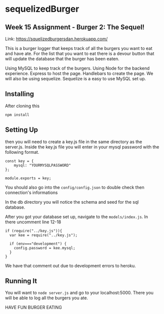 # sequelizedBurger

## Week 15 Assignment - Burger 2: The Sequel!

Link: https://squelizedburgersdan.herokuapp.com/

This is a burger logger that keeps track of all the burgers you want to eat and have ate. For the list that you want to eat there is a devour button that will update the database that the burger has been eaten.

Using MySQL to keep track of the burgers. Using Node for the backend experience. Express to host the page. Handlebars to create the page. We will also be using sequelize. Sequelize is a easy to use MySQL set up.


## Installing

After cloning this

```
npm install
```

## Setting Up

then you will need to create a key.js file in the same directory as the server.js. Inside the key.js file you will enter in your mysql password with the following format.

```
const key = {
	mysql: "YOURMYSQLPASSWORD"
};

module.exports = key;
```

You should also go into the ```config/config.json``` to double check then connection's informations

In the db directory you will notice the schema and seed for the sql database.

After you got your database set up, navigate to the ```models/index.js```. In there uncomment line 12-18

```
if (require("../key.js")){
  var kee = require("../key.js");

  if (env==="development") {
    config.password = kee.mysql;
  }
}
```

We have that comment out due to development errors to heroku. 

## Running It

You will want to ```node server.js``` and go to your localhost:5000. There you will be able to log all the burgers you ate.

HAVE FUN BURGER EATING

